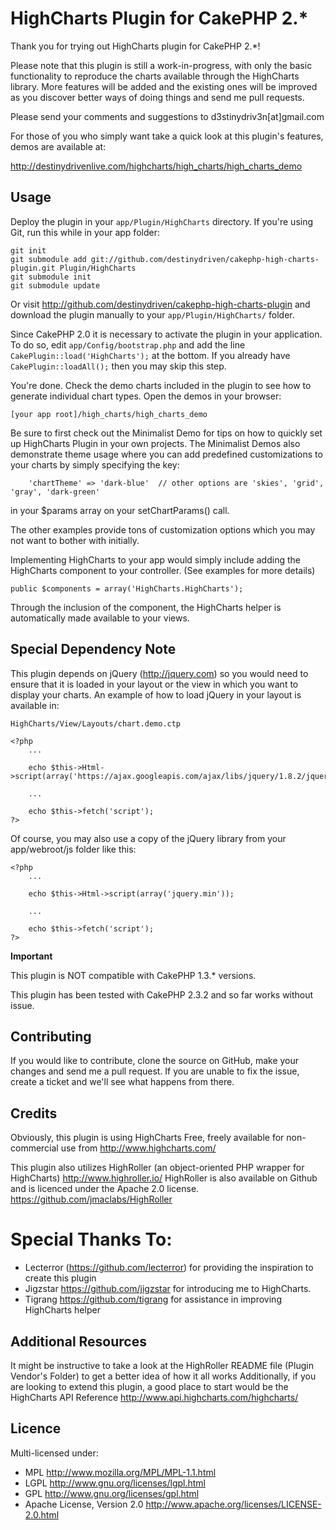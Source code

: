 # HighCharts Plugin for CakePHP 2.* #

Thank you for trying out HighCharts plugin for CakePHP 2.*!

Please note that this plugin is still a work-in-progress, with only the basic
functionality to reproduce the charts available through the HighCharts library.
More features will be added and the existing ones will be improved as you discover better ways of doing things and send me pull requests.

Please send your comments and suggestions to d3stinydriv3n[at]gmail.com

For those of you who simply want take a quick look at this plugin's features,  demos are available at:

<http://destinydrivenlive.com/highcharts/high_charts/high_charts_demo>

## Usage ##

Deploy the plugin in your `app/Plugin/HighCharts` directory. If you're using
Git, run this while in your app folder:

	git init
	git submodule add git://github.com/destinydriven/cakephp-high-charts-plugin.git Plugin/HighCharts
	git submodule init
	git submodule update

Or visit <http://github.com/destinydriven/cakephp-high-charts-plugin>
and download the plugin manually to your `app/Plugin/HighCharts/` folder.

Since CakePHP 2.0 it is necessary to activate the plugin in your application. To do so,
edit `app/Config/bootstrap.php` and add the line `CakePlugin::load('HighCharts');` at the
bottom. If you already have `CakePlugin::loadAll();` then you may skip this step.

You're done. Check the demo charts included in the plugin to see how to generate
individual chart types. Open the demos in your browser:

	[your app root]/high_charts/high_charts_demo

Be sure to first check out the Minimalist Demo for tips on how to quickly set up HighCharts Plugin in your own projects.
The Minimalist Demos also demonstrate theme usage where you can add predefined customizations to your charts by simply
specifying the key:

        'chartTheme' => 'dark-blue'  // other options are 'skies', 'grid', 'gray', 'dark-green'

in your $params array on your setChartParams() call.

The other examples provide tons of customization options which you may not want to bother with initially.

Implementing HighCharts to your app would simply include adding the HighCharts component to your controller. (See examples for more details)

	public $components = array('HighCharts.HighCharts');

Through the inclusion of the component, the HighCharts helper is automatically made available to your views.

## Special Dependency Note ##

This plugin depends on jQuery (<http://jquery.com>) so you would need to ensure that it is loaded in your layout or the
view in which you want to display your charts. An example of how to load jQuery in your layout is available in:

	HighCharts/View/Layouts/chart.demo.ctp

	<?php
		...

		echo $this->Html->script(array('https://ajax.googleapis.com/ajax/libs/jquery/1.8.2/jquery.min.js'));

		...

		echo $this->fetch('script');
	?>

Of course, you may also use a copy of the jQuery library from your app/webroot/js folder like this:

	<?php
		...

		echo $this->Html->script(array('jquery.min'));

		...

		echo $this->fetch('script');
	?>

**Important**

This plugin is NOT compatible with CakePHP 1.3.* versions.

This plugin has been tested with CakePHP 2.3.2 and so far works without issue.


## Contributing ##

If you would like to contribute, clone the source on GitHub, make your changes and send me a pull request.
If you are unable to fix the issue, create a ticket and we'll see what happens from there.

## Credits ##

Obviously, this plugin is using HighCharts Free, freely available for non-commercial use from
<http://www.highcharts.com/>

This plugin also utilizes HighRoller (an object-oriented PHP wrapper for HighCharts)
<http://www.highroller.io/>
HighRoller is also available on Github and is licenced under  the Apache 2.0 license.
<https://github.com/jmaclabs/HighRoller>

# Special Thanks To: #

* Lecterror (<https://github.com/lecterror>) for providing the inspiration to create this plugin
* Jigzstar <https://github.com/jigzstar> for introducing me to HighCharts.
* Tigrang <https://github.com/tigrang> for assistance in improving HighCharts helper


## Additional Resources ##
It might be instructive to take a look at the HighRoller README file (Plugin Vendor's Folder) to get a better idea of how it all works
Additionally, if you are looking to extend this plugin, a good place to start would be the HighCharts API Reference
<http://www.api.highcharts.com/highcharts/>

## Licence ##

Multi-licensed under:

* MPL <http://www.mozilla.org/MPL/MPL-1.1.html>
* LGPL <http://www.gnu.org/licenses/lgpl.html>
* GPL <http://www.gnu.org/licenses/gpl.html>
* Apache License, Version 2.0 <http://www.apache.org/licenses/LICENSE-2.0.html>

